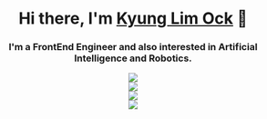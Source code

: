 <h1 align="center">Hi there, I'm <a href="https://iamkyung.netlify.app/"  target="_blank">Kyung Lim Ock</a> 👋</h1>
    
<h3 align="center">I'm a FrontEnd Engineer and also interested in Artificial Intelligence and Robotics.</h3>






<div align="center">
  <img src="https://hits.seeyoufarm.com/api/count/incr/badge.svg?url=https%3A%2F%2Fgithub.com%2Fkyung89%2Fkyung89&count_bg=%2366D4FF&title_bg=%23555555&icon=github.svg&icon_color=%23E7E7E7&title=hits&edge_flat=true" />
</div>
  
<div align="center">
  <img src="https://github-readme-stats.vercel.app/api?username=kyung89&show_icons=true&theme=shadow_blue"/>
</div>

<div align="center">
  <img src="https://streak-stats.demolab.com?user=kyung89&theme=transparent&locale=ko" />
</div>

<div align="center">
  <img src="https://github-readme-stats.vercel.app/api/top-langs/?username=kyung89&layout=compact&theme=dark" />
</div>

<!--
**kyung89/kyung89** is a ✨ _special_ ✨ repository because its `README.md` (this file) appears on your GitHub profile.

Here are some ideas to get you started:

- 🔭 I’m currently working on ...
- 🌱 I’m currently learning ...
- 👯 I’m looking to collaborate on ...
- 🤔 I’m looking for help with ...
- 💬 Ask me about ...
- 📫 How to reach me: ...
- 😄 Pronouns: ...
- ⚡ Fun fact: ...
-->
